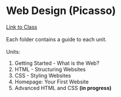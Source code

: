 # Web Design (Picasso)
[Link to Class](https://codehs.com/course/web_design_picasso/overview)  
&nbsp;  
Each folder contains a guide to each unit.  
&nbsp;  
Units:
1. Getting Started - What is the Web?
2. HTML - Structuring Websites
3. CSS - Styling Websites
4. Homepage: Your First Website
5. Advanced HTML and CSS **(in progress)**
